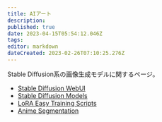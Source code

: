 ```yaml
---
title: AIアート
description: 
published: true
date: 2023-04-15T05:54:12.046Z
tags: 
editor: markdown
dateCreated: 2023-02-26T07:10:25.276Z
---
```


Stable Diffusion系の画像生成モデルに関するページ。

- [Stable Diffusion WebUI](/stable_diffusion_webui)
- [Stable Diffusion Models](/stable_diffusion_models)
- [LoRA Easy Training Scripts](/lora_easy_training_scripts)
- [Anime Segmentation](/anime_segmentation)

